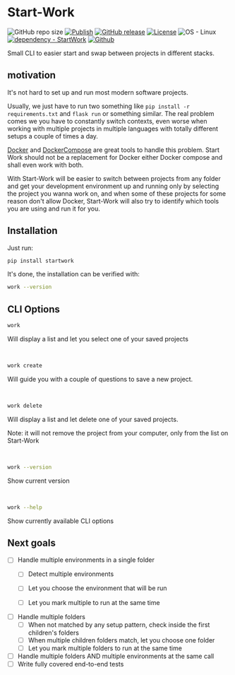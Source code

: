 # Start-Work

<!-- badges start -->
![GitHub repo size](https://img.shields.io/github/repo-size/JorbFreire/startwork?style=plastic)
[![Publish](https://github.com/JorbFreire/startwork/workflows/Publish/badge.svg)](https://github.com/JorbFreire/startwork/actions?query=workflow:"Publish")
[![GitHub release](https://img.shields.io/github/release/JorbFreire/startwork?include_prereleases=&sort=semver&color=blue)](https://github.com/JorbFreire/startwork/releases/)
[![License](https://img.shields.io/badge/License-MIT-blue)](#license)
![OS - Linux](https://img.shields.io/badge/OS-Linux-blue?logo=linux&logoColor=white)
[![dependency - StartWork](https://img.shields.io/badge/dependency-StartWork-blue?logo=python&logoColor=white)](https://pypi.org/project/StartWork)
[![Github](https://img.shields.io/badge/Github-purple?logo=github)](https://github.com/JorbFreire/startwork)
<!-- badges end -->

Small CLI to easier start and swap between projects in different stacks.

## motivation

It's not hard to set up and run most modern software projects.

Usually, we just have to run two something like `pip install -r requirements.txt`
 and `flask run` or something similar. The real problem comes we you have to
 constantly switch contexts, even worse when working with multiple projects in
 multiple languages with totally different setups a couple of times a day.

[Docker](https://www.docker.com/) and [DockerCompose](https://docs.docker.com/compose/) are great tools to handle this problem. Start Work
 should not be a replacement for Docker either Docker compose and shall even
 work with both.

With Start-Work will be easier to switch between projects from any folder and
 get your development environment up and running only by selecting the project
 you wanna work on, and when some of these projects for some reason don't allow 
 Docker, Start-Work will also try to identify which tools you are using and run
 it for you.

## Installation

Just run:
```bash
pip install startwork
```

It's done, the installation can be verified with:
```bash
work --version
```

## CLI Options


```bash
work
```
Will display a list and let you select one of your saved projects

<br />

```bash
work create
```
Will guide you with a couple of questions to save a new project.

<br />

```bash
work delete
```
Will display a list and let delete one of your saved projects.

Note: it will not remove the project from your computer, only from the list on
 Start-Work

<br />

```bash
work --version
```
Show current version

<br />

```bash
work --help
```
Show currently available CLI options

## Next goals

- [ ] Handle multiple environments in a single folder
  - [ ] Detect multiple environments
  - [ ] Let you choose the environment that will be run
  - [ ] Let you mark multiple to run at the same time


- [ ] Handle multiple folders
  - [ ] When not matched by any setup pattern, check inside the first children's folders
  - [ ] When multiple children folders match, let you choose one folder
  - [ ] Let you mark multiple folders to run at the same time

- [ ] Handle multiple folders AND multiple environments at the same call
- [ ] Write fully covered end-to-end tests
